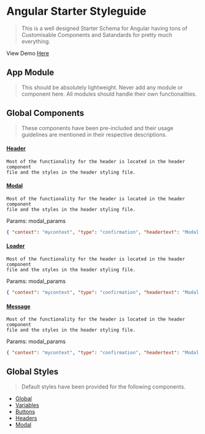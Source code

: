 # Angular Starter Styleguide
> This is a well designed Starter Schema for Angular having tons of 
Customisable Components and Satandards for pretty much everything.

View Demo [Here](https://tosh99.github.io/AngularStarter/)

## App Module
> This should be absolutely lightweight. Never add any module or component here. All 
modules should handle their own functionalities.

## Global Components
> These components have been pre-included and their usage guidelines are mentioned 
in their respective descriptions. 


#### [Header]() 
    Most of the functionality for the header is located in the header component 
    file and the styles in the header styling file.

#### [Modal]() 
    Most of the functionality for the header is located in the header component 
    file and the styles in the header styling file.

Params: modal_params
```json
{ "context": "mycontext", "type": "confirmation", "headertext": "Modal Header", "content": "Modal Body", "affirmtext": "Proceed", "canceltext": "Cancel",  "isdisplayed": false}
```

#### [Loader]() 
    Most of the functionality for the header is located in the header component 
    file and the styles in the header styling file.

Params: modal_params
```json
{ "context": "mycontext", "type": "confirmation", "headertext": "Modal Header", "content": "Modal Body", "affirmtext": "Proceed", "canceltext": "Cancel",  "isdisplayed": false}
```

#### [Message]() 
    Most of the functionality for the header is located in the header component 
    file and the styles in the header styling file.

Params: modal_params
```json
{ "context": "mycontext", "type": "confirmation", "headertext": "Modal Header", "content": "Modal Body", "affirmtext": "Proceed", "canceltext": "Cancel",  "isdisplayed": false}
```



## Global Styles
> Default styles have been provided for the following components. 

* [Global](https://github.com/tosh99/AngularStarter/blob/master/src/styles.scss)
* [Variables](https://github.com/tosh99/AngularStarter/blob/master/src/app/shared/stylesheets/variables.scss)
* [Buttons](https://github.com/tosh99/AngularStarter/blob/master/src/app/shared/stylesheets/buttons.scss)
* [Headers](https://github.com/tosh99/AngularStarter/blob/master/src/app/shared/components/header/header.component.scss)
* [Modal](https://github.com/tosh99/AngularStarter/blob/master/src/app/shared/components/modal/modal.component.scss)






